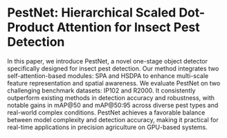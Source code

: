 # PestNet: Hierarchical Scaled Dot-Product Attention for Insect Pest Detection

In this paper, we introduce PestNet, a novel one-stage object detector specifically designed for insect pest detection. Our method integrates two self-attention-based modules: SPA and HSDPA to enhance multi-scale feature representation and spatial awareness. We evaluate PestNet on two challenging benchmark datasets: IP102 and R2000. It consistently outperform existing methods in detection accuracy and robustness, with notable gains in mAP@50 and mAP@50:95 across diverse pest types and real-world complex conditions. PestNet achieves a favorable balance between model complexity and detection accuracy, making it practical for real-time applications in precision agriculture on GPU-based systems.
